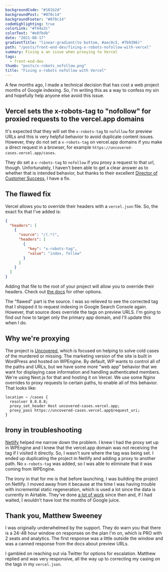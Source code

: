 ```yaml
---
backgroundCode: "#101b2d"
backgroundPost: "#070c14"
backgroundFooter: "#070c14"
codeHighlighting: true
colorLink: "#f44a3c"
colorText: "#e8fbdb"
date: "2021-08-17"
gradientTitle: "linear-gradient(to bottom, #aec8c5, #7b9396)"
path: "/posts/front-end-dev/fixing-x-robots-nofollow-with-vercel"
summary: Fixing a an issue when proxying to Vercel
tags:
  - front-end-dev
thumb: "posts/x-robots_nofollow.png"
title: "Fixing x-robots nofollow with Vercel"
---
```


A few months ago, I made a technical decision that has cost a web project months of Google indexing. So, I'm writing this as a way to confess my sin and hopefully help anyone else avoid this issue.

## Vercel sets the x-robots-tag to "nofollow" for proxied requests to the vercel.app domains

It's expected that they will set the `x-robots-tag` to `nofollow` for preview URLs and this is very helpful behavior to avoid duplicate content issues. However, they do not set a `x-robots-tag` on vercel.app domains if you make a direct request in a browser, for example `https://uncovered-cases.vercel.app/cases`.

They do set a `x-robots-tag` to `nofollow` if you proxy a request to that url, though. Unfortunately, I haven't been able to get a clear answer as to whether that is intended behavior, but thanks to their excellent [Director of Customer Success](https://twitter.com/mcsdev), I have a fix.

## The flawed fix

Vercel allows you to override their headers with a `vercel.json` file. So, the exact fix that I've added is:

```json
{
  "headers": [
    {
      "source": "/(.*)",
      "headers": [
        {
          "key": "x-robots-tag",
          "value": "index, follow"
        }
      ]
    }
  ]
}
```

Adding that file to the root of your project will allow you to override their headers. Check out [the docs](https://vercel.com/docs/configuration#project/headers) for other options.

The "flawed" part is the source. I was so relieved to see the corrected tag that I shipped it to request indexing in Google Search Console again. However, that source does override the tags on preview URLS. I'm going to find out how to target only the primary app domain, and I'll update this when I do.

## Why we're proxying

The project is [Uncovered](https://uncovered.com), which is focused on helping to solve cold cases
of the murdered or missing. The marketing version of the site is built in WordPress and hosted on WPEngine. By default, WP wants to control all of the paths and URLs, but we have some more "web app" behavior that we want for displaying case information and handling authenticated members. We're using Next.js for that and hosting it on Vercel. We use some Nginx overrides to proxy requests to certain paths, to enable all of this behavior. That looks like:

```nginx
location ~ /cases {
  resolver 8.8.8.8;
  proxy_set_header Host uncovered-cases.vercel.app;
  proxy_pass https://uncovered-cases.vercel.app$request_uri;
}
```

## Irony in troubleshooting

[Netlify](https://www.netlify.com) helped me narrow down the problem. I knew I had the proxy set up in WPEngine and I knew that the vercel.app domain was not receiving the tag if I visited it directly. So, I wasn't sure where the tag was being set. I ended up duplicating the project in Netlify and adding a proxy to another path. No `x-robots-tag` was added, so I was able to eliminate that it was coming from WPEngine.

The irony in that for me is that before launching, I was building the project on Netlify. I moved away from it because at the time I was having trouble with incremental static regeneration, which is used a lot since the data is currently in Airtable. They've done [a lot of work](https://www.netlify.com/blog/2021/03/16/try-the-new-essential-next.js-plugin-now-with-auto-install) since then and, if I had waited, I wouldn't have lost the months of Google juice.

## Thank you, Matthew Sweeney

I was originally underwhelmed by the support. They do warn you that there is a 24-48 hour window on responses on the plan I'm on, which is PRO with 2 seats and analytics. The first response was a little outside the window and was a canned response from the docs about preview URLs.

I gambled on reaching out via Twitter for options for escalation. Matthew replied and was very responsive, all the way up to correcting my casing on the tags in my `vercel.json`.
